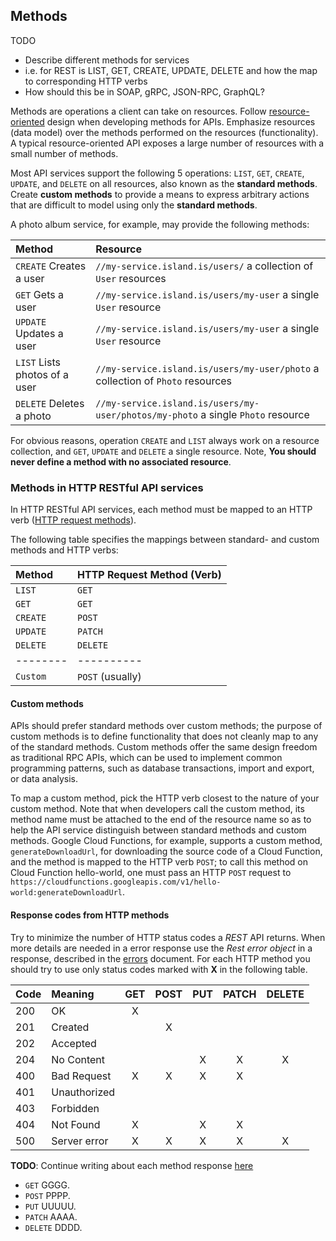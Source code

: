 ## Methods
TODO
* Describe different methods for services
* i.e. for REST is LIST, GET, CREATE, UPDATE, DELETE and how the
  map to corresponding HTTP verbs
* How should this be in SOAP, gRPC, JSON-RPC, GraphQL?


Methods are operations a client can take on resources. Follow 
[resource-oriented] design when developing methods for APIs.  Emphasize 
resources (data model) over the methods performed on the resources 
(functionality). A typical resource-oriented API exposes a large number of 
resources with a small number of methods.

Most API services 
support the following 5 operations: `LIST`, `GET`, `CREATE`, `UPDATE`, and
`DELETE` on all resources, also known as the **standard methods**. Create
**custom methods** to provide a means to express arbitrary actions that are 
difficult to model using only the **standard methods**.

A photo album service, for example, may provide the following methods:

| Method                        | Resource                                                                         |
| :---------------------------- | :--------------------------------------------------------------------------------|
| `CREATE` Creates a user       | `//my-service.island.is/users/` a collection of `User` resources                 |
| `GET` Gets a user             | `//my-service.island.is/users/my-user` a single `User` resource                  |
| `UPDATE` Updates a user       | `//my-service.island.is/users/my-user` a single `User` resource                  |
| `LIST` Lists photos of a user | `//my-service.island.is/users/my-user/photo` a collection of `Photo` resources   |
| `DELETE` Deletes a photo      | `//my-service.island.is/users/my-user/photos/my-photo` a single `Photo` resource |


For obvious reasons, operation `CREATE` and `LIST` always work on a resource
collection, and `GET`, `UPDATE` and `DELETE` a single resource. Note, 
**You should never define a method with no associated resource**.

### Methods in HTTP RESTful API services
In HTTP RESTful API services, each method must be mapped to an HTTP verb 
([HTTP request methods](https://developer.mozilla.org/en-US/docs/Web/HTTP/Methods)). 

The following table specifies the mappings between standard- and custom methods
and HTTP verbs:

| Method    | HTTP Request Method (Verb) |
| :-------  | :------------------------- |
| `LIST`    | `GET`                      |
| `GET`     | `GET`                      |
| `CREATE`  | `POST`                     |
| `UPDATE`  | `PATCH`                    |
| `DELETE`  | `DELETE`                   |
| --------  | ----------                 |
| `Custom` | `POST` (usually)            |


#### Custom methods
APIs should prefer standard methods over custom methods; the purpose of custom 
methods is to define functionality that does not cleanly map to any of the 
standard methods. Custom methods offer the same design freedom as traditional 
RPC APIs, which can be used to implement common programming patterns, such as 
database transactions, import and export, or data analysis.

To map a custom method, pick the HTTP verb closest to the nature of your custom
method. Note that when developers call the custom method, its method name must 
be attached to the end of the resource name so as to help the API service 
distinguish between standard methods and custom methods. Google Cloud Functions,
for example, supports a custom method, `generateDownloadUrl`, for downloading
the source code of a Cloud Function, and the method is mapped to the 
HTTP verb `POST`; to call this method on Cloud Function hello-world, 
one must pass an HTTP `POST` request to `https://cloudfunctions.googleapis.com/v1/hello-world:generateDownloadUrl`.

#### Response codes from HTTP methods
Try to minimize the number of HTTP status codes a *REST* API returns.  When
more details are needed in a error response use the *Rest error object* in a 
response, described in the [errors] document.
For each HTTP method you should try to use only status codes marked with **X** 
in the following table.


| Code    | Meaning      | GET |  POST | PUT | PATCH | DELETE|
| :-----  | :------      | :-: |  :--: | :-: | :---: | :----:|
| 200     | OK           |  X  |       |     |       |       |
| 201     | Created      |     |   X   |     |       |       |
| 202     | Accepted     |     |       |     |       |       |
| 204     | No Content   |     |       |  X  |   X   |   X   |
| 400     | Bad Request  |  X  |   X   |  X  |   X   |       |
| 401     | Unauthorized |     |       |     |       |       |
| 403     | Forbidden    |     |       |     |       |       |
| 404     | Not Found    |  X  |       |  X  |   X   |       |
| 500     | Server error |  X  |   X   |  X  |   X   |   X   |


**TODO**: Continue writing about each method response 
[here](https://github.com/paypal/api-standards/blob/master/api-style-guide.md#mapping)
 - `GET` GGGG.
 - `POST` PPPP.
 - `PUT` UUUUU.
 - `PATCH` AAAA.
 - `DELETE` DDDD.
 

[resource-oriented]: ../design-principles/resource-oriented-design.md
[errors]: ./errors.md#rest
